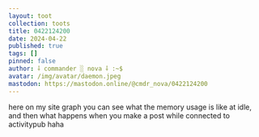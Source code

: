 ```yaml
---
layout: toot
collection: toots
title: 0422124200
date: 2024-04-22
published: true
tags: []
pinned: false
author: ⸸ commander ░ nova ⸸ :~$
avatar: /img/avatar/daemon.jpeg
mastodon: https://mastodon.online/@cmdr_nova/0422124200
---
```


here on my site graph you can see what the memory usage is like at idle, and then what happens when you make a post while connected to activitypub haha

